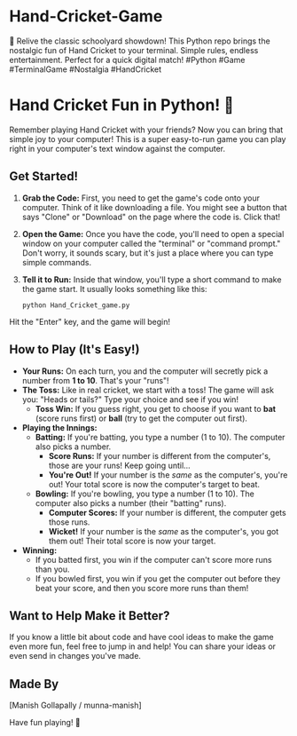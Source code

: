 # Hand-Cricket-Game
🏏 Relive the classic schoolyard showdown! This Python repo brings the nostalgic fun of Hand Cricket to your terminal. Simple rules, endless entertainment. Perfect for a quick digital match! #Python #Game #TerminalGame #Nostalgia #HandCricket
# Hand Cricket Fun in Python! 🏏

Remember playing Hand Cricket with your friends? Now you can bring that simple joy to your computer! This is a super easy-to-run game you can play right in your computer's text window against the computer.

## Get Started!

1.  **Grab the Code:** First, you need to get the game's code onto your computer. Think of it like downloading a file. You might see a button that says "Clone" or "Download" on the page where the code is. Click that!

2.  **Open the Game:** Once you have the code, you'll need to open a special window on your computer called the "terminal" or "command prompt." Don't worry, it sounds scary, but it's just a place where you can type simple commands.

3.  **Tell it to Run:** Inside that window, you'll type a short command to make the game start. It usually looks something like this:

    ```
    python Hand_Cricket_game.py
    ```

Hit the "Enter" key, and the game will begin!

## How to Play (It's Easy!)

* **Your Runs:** On each turn, you and the computer will secretly pick a number from **1 to 10**. That's your "runs"!
* **The Toss:** Like in real cricket, we start with a toss! The game will ask you: "Heads or tails?" Type your choice and see if you win!
    * **Toss Win:** If you guess right, you get to choose if you want to **bat** (score runs first) or **ball** (try to get the computer out first).
* **Playing the Innings:**
    * **Batting:** If you're batting, you type a number (1 to 10). The computer also picks a number.
        * **Score Runs:** If your number is different from the computer's, those are your runs! Keep going until...
        * **You're Out!** If your number is the *same* as the computer's, you're out! Your total score is now the computer's target to beat.
    * **Bowling:** If you're bowling, you type a number (1 to 10). The computer also picks a number (their "batting" runs).
        * **Computer Scores:** If your number is different, the computer gets those runs.
        * **Wicket!** If your number is the *same* as the computer's, you got them out! Their total score is now your target.
* **Winning:**
    * If you batted first, you win if the computer can't score more runs than you.
    * If you bowled first, you win if you get the computer out before they beat your score, and then you score more runs than them!

## Want to Help Make it Better?

If you know a little bit about code and have cool ideas to make the game even more fun, feel free to jump in and help! You can share your ideas or even send in changes you've made.

## Made By

[Manish Gollapally / munna-manish]

Have fun playing! 🎉
